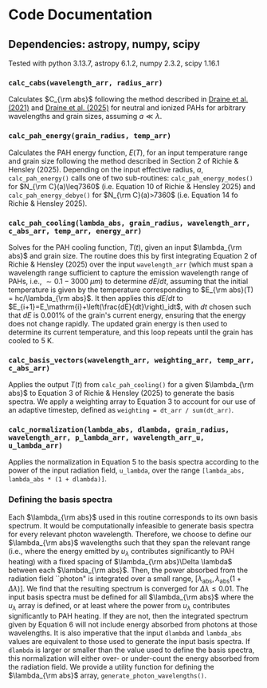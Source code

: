 # Code Documentation

## Dependencies: astropy, numpy, scipy
Tested with python 3.13.7, astropy 6.1.2, numpy 2.3.2, scipy 1.16.1


### `calc_cabs(wavelength_arr, radius_arr)`

Calculates $C_{\rm abs}$ following the method described in [Draine et al. (2021)](https://ui.adsabs.harvard.edu/abs/2021ApJ...917....3D/abstract)
and [Draine et al. (2025)](https://ui.adsabs.harvard.edu/abs/2025ApJ...989..232D/abstract) for neutral and ionized PAHs for arbitrary wavelengths and grain sizes, assuming $a\ll \lambda$.

### `calc_pah_energy(grain_radius, temp_arr)`

Calculates the PAH energy function, $E(T)$, for an input temperature range and grain size following the method described in Section 2 of Richie & Hensley (2025). 
Depending on the input effective radius, $a$, `calc_pah_energy()` calls one of two sub-routines: `calc_pah_energy_modes()` for $N_{\rm C}(a)\leq7360$ (i.e. Equation 10 of Richie & Hensley 2025) and `calc_pah_energy_debye()` for $N_{\rm C}(a)>7360$ (i.e. Equation 14 fo Richie & Hensley 2025).

### `calc_pah_cooling(lambda_abs, grain_radius, wavelength_arr, c_abs_arr, temp_arr, energy_arr)`

Solves for the PAH cooling function, $T(t)$, given an input $\lambda_{\rm abs}$ and grain size. 
The routine does this by first integrating Equation 2 of Richie & Hensley (2025) over the input `wavelength_arr` (which must span a wavelength range sufficient to capture the emission wavelength range of PAHs, i.e., $\sim0.1-3000~{\mu m}$) to determine $dE/dt$, assuming that the initial temperature is given by the temperature corresponding to $E_{\rm abs}(T) = hc/\lambda_{\rm abs}$. 
It then applies this $dE/dt$ to $E_{i+1}=E_\mathrm{i}+\left(\frac{dE}{dt}\right)_idt$, with $dt$ chosen such that $dE$ is 0.001\% of the grain's current energy, ensuring that the energy does not change rapidly. 
The updated grain energy is then used to determine its current temperature, and this loop repeats until the grain has cooled to $5~\textrm{K}$.

### `calc_basis_vectors(wavelength_arr, weighting_arr, temp_arr, c_abs_arr)`
 
Applies the output $T(t)$ from `calc_pah_cooling()` for a given $\lambda_{\rm abs}$ to Equation 3 of Richie & Hensley (2025) to generate the basis spectra.
We apply a weighting array to Equation 3 to account for our use of an adaptive timestep, defined as `weighting = dt_arr / sum(dt_arr)`.

### `calc_normalization(lambda_abs, dlambda, grain_radius, wavelength_arr, p_lambda_arr, wavelength_arr_u, u_lambda_arr)`

Applies the normalization in Equation 5 to the basis spectra according to the power of the input radiation field, `u_lambda`, over the range `[lambda_abs, lambda_abs * (1 + dlambda)]`.

### Defining the basis spectra

Each $\lambda_{\rm abs}$ used in this routine corresponds to its own basis spectrum. 
It would be computationally infeasible to generate basis spectra for every relevant photon wavelength. 
Therefore, we choose to define our $\lambda_{\rm abs}$ wavelengths such that they span the relevant range (i.e., where the energy emitted by $u_\lambda$ contributes significantly to PAH heating) with a fixed spacing of $\lambda_{\rm abs}\Delta \lambda$ between each $\lambda_{\rm abs}$. 
Then, the power absorbed from the radiation field ``photon" is integrated over a small range, $[\lambda_\mathrm{abs}, \lambda_\mathrm{abs}(1+\Delta\lambda)]$. 
We find that the resulting spectrum is converged for $\Delta\lambda\leq0.01$. 
The input basis spectra must be defined for all $\lambda_{\rm abs}$ where the $u_\lambda$ array is defined, or at least where the power from $u_\lambda$ contributes significantly to PAH heating. 
If they are not, then the integrated spectrum given by Equation 6 will not include energy absorbed from photons at those wavelengths. 
It is also imperative that the input `dlambda` and `lambda_abs` values are equivalent to those used to generate the input basis spectra. 
If `dlambda` is larger or smaller than the value used to define the basis spectra, this normalization will either over- or under-count the energy absorbed from the radiation field. 
We provide a utility function for defining the $\lambda_{\rm abs}$ array, `generate_photon_wavelengths()`.
